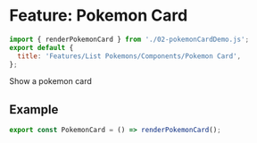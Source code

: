 # Feature: Pokemon Card

```js script
import { renderPokemonCard } from './02-pokemonCardDemo.js';
export default {
  title: 'Features/List Pokemons/Components/Pokemon Card',
};
```

Show a pokemon card

## Example

```js story
export const PokemonCard = () => renderPokemonCard();
```
